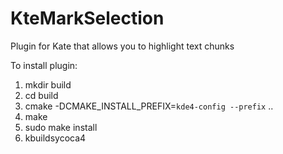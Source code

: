 KteMarkSelection
================

Plugin for Kate that allows you to highlight text chunks

To install plugin:

1. mkdir build
2. cd build
3. cmake -DCMAKE_INSTALL_PREFIX=`kde4-config --prefix` ..
4. make
5. sudo make install
6. kbuildsycoca4